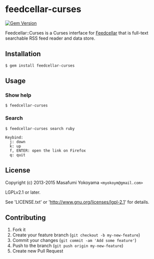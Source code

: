 # feedcellar-curses

[![Gem Version](https://badge.fury.io/rb/feedcellar-curses.svg)](http://badge.fury.io/rb/feedcellar-curses)

Feedcellar::Curses is a Curses interface for [Feedcellar][] that is full-text searchable RSS feed reader and data store.

[Feedcellar]:https://github.com/feedcellar/feedcellar

## Installation

    $ gem install feedcellar-curses

## Usage

### Show help

    $ feedcellar-curses

### Search

    $ feedcellar-curses search ruby

    Keybind:
      j: down
      k: up
      f, ENTER: open the link on Firefox
      q: quit

## License

Copyright (c) 2013-2015 Masafumi Yokoyama `<myokoym@gmail.com>`

LGPLv2.1 or later.

See 'LICENSE.txt' or 'http://www.gnu.org/licenses/lgpl-2.1' for details.

## Contributing

1. Fork it
2. Create your feature branch (`git checkout -b my-new-feature`)
3. Commit your changes (`git commit -am 'Add some feature'`)
4. Push to the branch (`git push origin my-new-feature`)
5. Create new Pull Request

